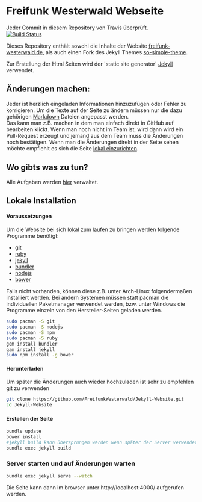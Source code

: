 # Freifunk Westerwald Webseite
Jeder Commit in diesem Repository von Travis überprüft.  
[![Build Status](https://travis-ci.org/FreifunkWesterwald/Jekyll-Website.svg?branch=master)](https://travis-ci.org/FreifunkWesterwald/Jekyll-Website)

Dieses Repository enthält sowohl die Inhalte der Website
[freifunk-westerwald.de](https://freifunk-westerwald.de/), als auch einen
Fork des Jekyll Themes [so-simple-theme](https://github.com/mmistakes/so-simple-theme).

Zur Erstellung der Html Seiten wird der 'static site generator'
[Jekyll](https://jekyllrb.com/) verwendet.


## Änderungen machen:
Jeder ist herzlich eingeladen Informationen hinzuzufügen oder Fehler zu korrigieren.
Um die Texte auf der Seite zu ändern müssen nur die dazu
gehörigen [Markdown](http://markdown.de/) Dateien angepasst werden.  
Das kann man z.B. machen in dem man einfach direkt in GitHub auf bearbeiten klickt.
Wenn man noch nicht im Team ist, wird dann wird ein Pull-Request
erzeugt und jemand aus dem Team muss die Änderungen noch bestätigen.
Wenn man die Änderungen direkt in der Seite sehen möchte empfiehlt es sich die Seite [lokal einzurichten](#lokale-installation).


## Wo gibts was zu tun?
Alle Aufgaben werden [hier](https://github.com/FreifunkWesterwald/issues/issues) verwaltet.

## Lokale Installation
#### Voraussetzungen
Um die Website bei sich lokal zum laufen zu bringen werden folgende
Programme benötigt:
- [git](https://git-scm.com/)
- [ruby](https://www.ruby-lang.org/de/)
- [jekyll](https://jekyllrb.com/)
- [bundler](http://bundler.io/)
- [nodejs](https://nodejs.org)
- [bower](http://bower.io)

Falls nicht vorhanden, können diese z.B. unter Arch-Linux folgendermaßen installiert werden. Bei andern Systemen müssen statt pacman die individuellen Paketmanager verwendet werden, bzw. unter Windows die Programme einzeln von den Hersteller-Seiten geladen werden.

```bash
sudo pacman -S git
sudo pacman -S nodejs
sudo pacman -S npm
sudo pacman -S ruby
gem install bundler
gam install jekyll
sudo npm install -g bower
```

#### Herunterladen
Um später die Änderungen auch wieder hochzuladen ist sehr zu empfehlen git zu verwenden

```bash
git clone https://github.com/FreifunkWesterwald/Jekyll-Website.git
cd Jekyll-Website
```
#### Erstellen der Seite

```bash
bundle update
bower install
#jekyll build kann übersprungen werden wenn später der Server verwendet wird
bundle exec jekyll build
```

### Server starten und auf Änderungen warten

```bash
bundle exec jekyll serve --watch
```

Die Seite kann dann im browser unter http://localhost:4000/ aufgerufen werden.
